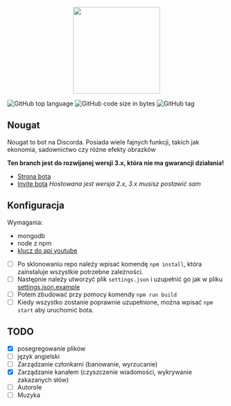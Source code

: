 <p align="center"><img width=200px src="https://raw.githubusercontent.com/pizza61/nougat/master/nougat-maly.png" /></p>

![GitHub top language](https://img.shields.io/github/languages/top/pizza61/nougat.png?style=for-the-badge)
![GitHub code size in bytes](https://img.shields.io/github/languages/code-size/pizza61/nougat.svg?style=for-the-badge)
![GitHub tag](https://img.shields.io/github/tag/pizza61/nougat.svg?style=for-the-badge)

## Nougat
Nougat to bot na Discorda. Posiada wiele fajnych funkcji, takich jak ekonomia, sadownictwo czy różne efekty obrazków

**Ten branch jest do rozwijanej wersji 3.x, która nie ma gwarancji działania!**

* [Strona bota](https://pizza61.github.io/nougat)
* [Invite bota](https://discordapp.com/api/oauth2/authorize?client_id=429587398511427584&permissions=201346048&scope=bot) *Hostowana jest wersja 2.x, 3.x musisz postawić sam*

## Konfiguracja
Wymagania:
* mongodb
* node z npm
* [klucz do api youtube](https://developers.google.com/youtube/v3/getting-started)

- [ ] Po sklonowaniu repo należy wpisać komendę `npm install`, która zainstaluje wszystkie potrzebne zależności.
- [ ] Następnie należy utworzyć plik `settings.json` i uzupełnić go jak w pliku [settings.json.example](https://github.com/pizza61/nougat/blob/master/settings.json.example)
- [ ] Potem zbudować przy pomocy komendy `npm run build`
- [ ] Kiedy wszystko zostanie poprawnie uzupełnione, można wpisać `npm start` aby uruchomić bota.

## TODO
- [x] posegregowanie plików
- [ ] język angielski
- [ ] Zarządzanie członkami (banowanie, wyrzucanie)
- [x] Zarządzanie kanałem (czyszczenie wiadomości, wykrywanie zakazanych słów)
- [ ] Autorole
- [ ] Muzyka
